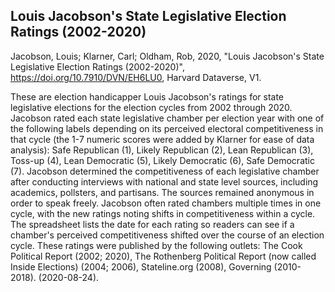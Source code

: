 ## Louis Jacobson's State Legislative Election Ratings (2002-2020)

Jacobson, Louis; Klarner, Carl; Oldham, Rob, 2020, "Louis Jacobson's State Legislative Election Ratings (2002-2020)", https://doi.org/10.7910/DVN/EH6LU0, Harvard Dataverse, V1.

These are election handicapper Louis Jacobson's ratings for state legislative elections for the election cycles from 2002 through 2020. Jacobson rated each state legislative chamber per election year with one of the following labels depending on its perceived electoral competitiveness in that cycle (the 1-7 numeric scores were added by Klarner for ease of data analysis): Safe Republican (1), Likely Republican (2), Lean Republican (3), Toss-up (4), Lean Democratic (5), Likely Democratic (6), Safe Democratic (7). Jacobson determined the competitiveness of each legislative chamber after conducting interviews with national and state level sources, including academics, pollsters, and partisans. The sources remained anonymous in order to speak freely. Jacobson often rated chambers multiple times in one cycle, with the new ratings noting shifts in competitiveness within a cycle. The spreadsheet lists the date for each rating so readers can see if a chamber's perceived competitiveness shifted over the course of an election cycle. These ratings were published by the following outlets: The Cook Political Report (2002; 2020), The Rothenberg Political Report (now called Inside Elections) (2004; 2006), Stateline.org (2008), Governing (2010-2018). (2020-08-24).
